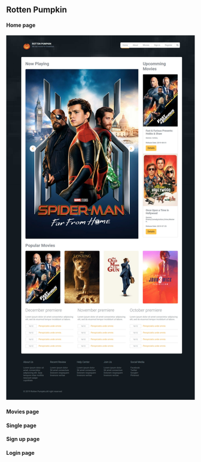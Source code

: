 ## Rotten Pumpkin

#### Home page
![alt text](https://github.com/mirsahib/Rotten-Pumpkin/blob/master/images/index.jpeg)
#### Movies page

#### Single page

#### Sign up page

#### Login page
